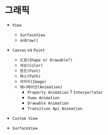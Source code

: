 # 그래픽

- `View`
    - `SurfaceView`
    - `onDraw()`

- `Canvas` vs `Paint`
    - `도형(Shape or Drawable?)`
    - `색상(Color)`
    - `폰트(Font)`
    - `패스(Path)`
    - `이미지(Image)`
    - `애니메이션(Animation)`
        - `Property Animation` ? `Interporlator`
        - `Vuew Animation`
        - `Drawable Animation`
        - `Transition Api Animation`

- `Custom View`
- `SurfaceView`

